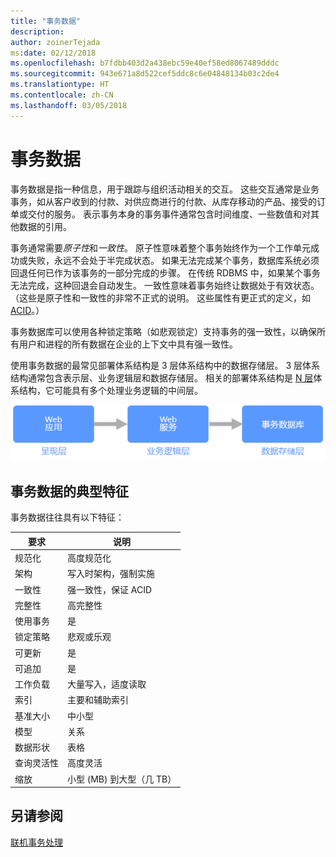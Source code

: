 ```yaml
---
title: "事务数据"
description: 
author: zoinerTejada
ms:date: 02/12/2018
ms.openlocfilehash: b7fdbb403d2a438ebc59e40ef58ed8067489dddc
ms.sourcegitcommit: 943e671a8d522cef5ddc8c6e04848134b03c2de4
ms.translationtype: HT
ms.contentlocale: zh-CN
ms.lasthandoff: 03/05/2018
---
```

# <a name="transactional-data"></a>事务数据

事务数据是指一种信息，用于跟踪与组织活动相关的交互。 这些交互通常是业务事务，如从客户收到的付款、对供应商进行的付款、从库存移动的产品、接受的订单或交付的服务。 表示事务本身的事务事件通常包含时间维度、一些数值和对其他数据的引用。 

事务通常需要*原子性*和*一致性*。 原子性意味着整个事务始终作为一个工作单元成功或失败，永远不会处于半完成状态。 如果无法完成某个事务，数据库系统必须回退任何已作为该事务的一部分完成的步骤。 在传统 RDBMS 中，如果某个事务无法完成，这种回退会自动发生。 一致性意味着事务始终让数据处于有效状态。 （这些是原子性和一致性的非常不正式的说明。 这些属性有更正式的定义，如 [ACID](https://en.wikipedia.org/wiki/ACID)。）

事务数据库可以使用各种锁定策略（如悲观锁定）支持事务的强一致性，以确保所有用户和进程的所有数据在企业的上下文中具有强一致性。 

使用事务数据的最常见部署体系结构是 3 层体系结构中的数据存储层。 3 层体系结构通常包含表示层、业务逻辑层和数据存储层。 相关的部署体系结构是 [N 层](/azure/architecture/guide/architecture-styles/n-tier)体系结构，它可能具有多个处理业务逻辑的中间层。

![3 层应用程序的示例](./images/three-tier-application.png)

## <a name="typical-traits-of-transactional-data"></a>事务数据的典型特征

事务数据往往具有以下特征：

| 要求 | 说明 |
| --- | --- |
| 规范化 | 高度规范化 |
| 架构 | 写入时架构，强制实施|
| 一致性 | 强一致性，保证 ACID |
| 完整性 | 高完整性 |
| 使用事务 | 是 |
| 锁定策略 | 悲观或乐观|
| 可更新 | 是 |
| 可追加 | 是 |
| 工作负载 | 大量写入，适度读取 |
| 索引 | 主要和辅助索引 |
| 基准大小 | 中小型 |
| 模型 | 关系 |
| 数据形状 | 表格 |
| 查询灵活性 | 高度灵活 |
| 缩放 | 小型 (MB) 到大型（几 TB） | 

## <a name="see-also"></a>另请参阅

[联机事务处理](../scenarios/online-transaction-processing.md)
